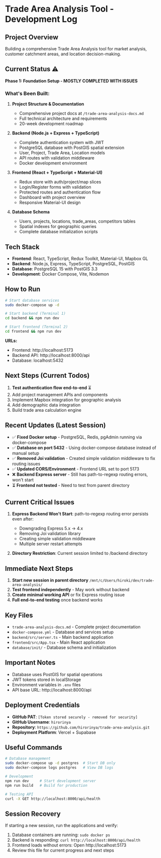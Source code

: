 # Trade Area Analysis Tool - Development Log

## Project Overview
Building a comprehensive Trade Area Analysis tool for market analysis, customer catchment areas, and location decision-making.

## Current Status ⚠️
**Phase 1: Foundation Setup - MOSTLY COMPLETED WITH ISSUES**

### What's Been Built:
1. **Project Structure & Documentation**
   - Comprehensive project docs at `/trade-area-analysis-docs.md`
   - Full technical architecture and requirements
   - 20-week development roadmap

2. **Backend (Node.js + Express + TypeScript)**
   - Complete authentication system with JWT
   - PostgreSQL database with PostGIS spatial extension
   - User, Project, Trade Area, Location models
   - API routes with validation middleware
   - Docker development environment

3. **Frontend (React + TypeScript + Material-UI)**
   - Redux store with auth/project/map slices
   - Login/Register forms with validation
   - Protected routes and authentication flow
   - Dashboard with project overview
   - Responsive Material-UI design

4. **Database Schema**
   - Users, projects, locations, trade_areas, competitors tables
   - Spatial indexes for geographic queries
   - Complete database initialization scripts

## Tech Stack
- **Frontend**: React, TypeScript, Redux Toolkit, Material-UI, Mapbox GL
- **Backend**: Node.js, Express, TypeScript, PostgreSQL, PostGIS
- **Database**: PostgreSQL 15 with PostGIS 3.3
- **Development**: Docker Compose, Vite, Nodemon

## How to Run
```bash
# Start database services
sudo docker-compose up -d

# Start backend (Terminal 1)
cd backend && npm run dev

# Start frontend (Terminal 2) 
cd frontend && npm run dev
```

**URLs:**
- Frontend: http://localhost:5173
- Backend API: http://localhost:8000/api
- Database: localhost:5432

## Next Steps (Current Todos)
1. **Test authentication flow end-to-end** ⏳
2. Add project management APIs and components
3. Implement Mapbox integration for geographic analysis
4. Add demographic data integration
5. Build trade area calculation engine

## Recent Updates (Latest Session)
- ✅ **Fixed Docker setup** - PostgreSQL, Redis, pgAdmin running via docker-compose
- ✅ **Database on port 5432** - Using docker-compose database instead of manual setup
- ✅ **Removed Joi validation** - Created simple validation middleware to fix routing issues
- ✅ **Updated CORS/Environment** - Frontend URL set to port 5173
- ❌ **Backend Express server** - Still has path-to-regexp routing errors, won't start
- ⏳ **Frontend not tested** - Need to test from parent directory

## Current Critical Issues
1. **Express Backend Won't Start**: path-to-regexp routing error persists even after:
   - Downgrading Express 5.x → 4.x
   - Removing Joi validation library
   - Creating simple validation middleware
   - Multiple server restart attempts

2. **Directory Restriction**: Current session limited to /backend directory

## Immediate Next Steps
1. **Start new session in parent directory** `/mnt/c/Users/hiroki/dev/trade-area-analysis/`
2. **Test frontend independently** - May work without backend
3. **Create minimal working API** or fix Express routing issue
4. **Full end-to-end testing** once backend works

## Key Files
- `trade-area-analysis-docs.md` - Complete project documentation
- `docker-compose.yml` - Database and services setup
- `backend/src/server.ts` - Main backend application
- `frontend/src/App.tsx` - Main React application
- `database/init/` - Database schema and initialization

## Important Notes
- Database uses PostGIS for spatial operations
- JWT tokens stored in localStorage
- Environment variables in `.env` files
- API base URL: http://localhost:8000/api

## Deployment Credentials
- **GitHub PAT**: `[Token stored securely - removed for security]`
- **GitHub Username**: `hirorinya`
- **Repository**: `https://github.com/hirorinya/trade-area-analysis.git`
- **Deployment Platform**: Vercel + Supabase

## Useful Commands
```bash
# Database management
sudo docker-compose up -d postgres  # Start DB only
sudo docker-compose logs postgres   # View DB logs

# Development
npm run dev     # Start development server
npm run build   # Build for production

# Testing API
curl -X GET http://localhost:8000/api/health
```

## Session Recovery
If starting a new session, run the applications and verify:
1. Database containers are running: `sudo docker ps`
2. Backend is responding: `curl http://localhost:8000/api/health`
3. Frontend loads without errors: Open http://localhost:5173
4. Review this file for current progress and next steps